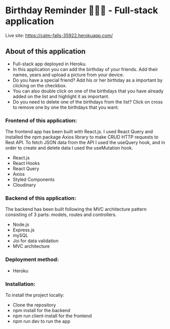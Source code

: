 # Birthday Reminder 🥳🎉🎂 - Full-stack application

Live site: https://calm-falls-35922.herokuapp.com/

## About of this application

- Full-stack app deployed in Heroku.
- In this application you can add the birthday of your friends. Add their names, years and upload a picture from your device.
- Do you have a special friend? Add his or her birthday as a important by clicking on the checkbox.
- You can also double click on one of the birthdays that you have already added on the list and highlight it as important.
- Do you need to delete one of the birthdays from the list? Click on cross to remove one by one the birthdays that you want. 

### Frontend of this application:

The frontend app has been built with React.js. I used React Query and installed the npm package Axios library to make CRUD HTTP requests to Rest API. To fetch JSON data from the API I used the useQuery hook, and in order to create and delete data I used the useMutation hook.

- React.js
- React Hooks
- React Query
- Axios
- Styled Components
- Cloudinary

### Backend of this application:

The backend has been built following the MVC architecture pattern consisting of 3 parts: models, routes and controllers.

- Node.js
- Express.js
- mySQL
- Joi for data validation
- MVC architecture

### Deployment method:

- Heroku

### Installation:

To install the project locally:

- Clone the repository
- npm install for the backend
- npm run client-install for the frontend
- npm run dev to run the app

